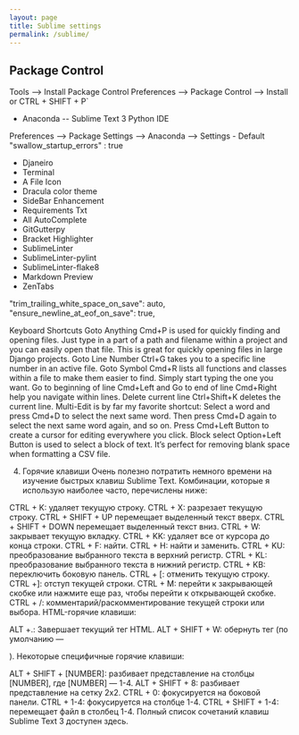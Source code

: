 ```yaml
---
layout: page
title: Sublime settings
permalink: /sublime/
---
```


## Package Control
Tools --> Install Package Control 
Preferences --> Package Control --> Install or CTRL + SHIFT + P`
* Anaconda -- Sublime Text 3 Python IDE

 Preferences --> Package Settings --> Anaconda --> Settings - Default
 "swallow_startup_errors" : true

* Djaneiro
* Terminal
* A File Icon
* Dracula color theme
* SideBar Enhancement
* Requirements Txt
* All AutoComplete
* GitGutterpy
* Bracket Highlighter
* SublimeLinter
* SublimeLinter-pylint
* SublimeLinter-flake8
* Markdown Preview
* ZenTabs

"trim_trailing_white_space_on_save": auto,
"ensure_newline_at_eof_on_save": true,






Keyboard Shortcuts
Goto Anything Cmd+P is used for quickly finding and opening files. Just type in a part of a path and filename within a project and you can easily open that file. This is great for quickly opening files in large Django projects.
Goto Line Number Ctrl+G takes you to a specific line number in an active file.
Goto Symbol Cmd+R lists all functions and classes within a file to make them easier to find. Simply start typing the one you want.
Go to beginning of line Cmd+Left and Go to end of line Cmd+Right help you navigate within lines.
Delete current line Ctrl+Shift+K deletes the current line.
Multi-Edit is by far my favorite shortcut:
Select a word and press Cmd+D to select the next same word. Then press Cmd+D again to select the next same word again, and so on.
Press Cmd+Left Button to create a cursor for editing everywhere you click.
Block select Option+Left Button is used to select a block of text. It’s perfect for removing blank space when formatting a CSV file.



4. Горячие клавиши
Очень полезно потратить немного времени на изучение быстрых клавиш Sublime Text. Комбинации, которые я использую наиболее часто, перечислены ниже:

CTRL + K: удаляет текущую строку.
CTRL + X: разрезает текущую строку.
CTRL + SHIFT + UP перемещает выделенный текст вверх.
CTRL + SHIFT + DOWN перемещает выделенный текст вниз.
CTRL + W: закрывает текущую вкладку.
CTRL + KK: удаляет все от курсора до конца строки.
CTRL + F: найти.
CTRL + H: найти и заменить.
CTRL + KU: преобразование выбранного текста в верхний регистр.
CTRL + KL: преобразование выбранного текста в нижний регистр.
CTRL + KB: переключить боковую панель.
CTRL + [: отменить текущую строку.
CTRL +]: отступ текущей строки.
CTRL + M: перейти к закрывающей скобке или нажмите еще раз, чтобы перейти к открывающей скобке.
CTRL + /: комментарий/раскомментирование текущей строки или выбора.
HTML-горячие клавиши:

ALT +.: Завершает текущий тег HTML.
ALT + SHIFT + W: обернуть тег (по умолчанию — <p>).
Некоторые специфичные горячие клавиши:

ALT + SHIFT + [NUMBER]: разбивает представление на столбцы [NUMBER], где [NUMBER] — 1-4.
ALT + SHIFT + 8: разбивает представление на сетку 2x2.
CTRL + 0: фокусируется на боковой панели.
CTRL + 1-4: фокусируется на столбце 1-4.
CTRL + SHIFT + 1-4: перемещает файл в столбец 1-4.
Полный список сочетаний клавиш Sublime Text 3 доступен здесь.
